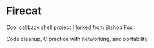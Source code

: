 Firecat
=======

Cool callback shell project I forked from Bishop Fox

Code cleanup, C practice with networking, and portability
